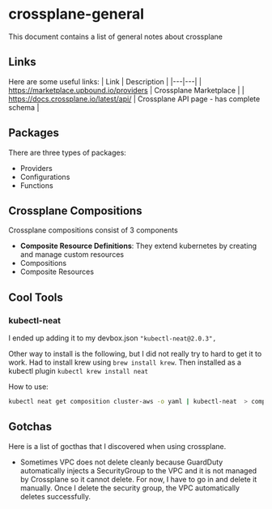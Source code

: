 # crossplane-general

This document contains a list of general notes about crossplane

## Links

Here are some useful links:
| Link | Description |
|---|---|
| https://marketplace.upbound.io/providers | Crossplane Marketplace |
| https://docs.crossplane.io/latest/api/ | Crossplane API page - has complete schema |


## Packages

There are three types of packages:
- Providers
- Configurations
- Functions

## Crossplane Compositions

Crossplane compositions consist of 3 components
- **Composite Resource Definitions**: They extend kubernetes by creating and manage custom resources
- Compositions
- Composite Resources

## Cool Tools

### kubectl-neat

I ended up adding it to my devbox.json `"kubectl-neat@2.0.3",`

Other way to install is the following, but I did not really try to hard to get it to work. Had to install krew using `brew install krew`.
Then installed as a kubectl plugin `kubectl krew install neat`

How to use:

```bash
kubectl neat get composition cluster-aws -o yaml | kubectl-neat  > composition-cluster-aws.yaml
```

## Gotchas

Here is a list of gocthas that I discovered when using crossplane.

- Sometimes VPC does not delete cleanly because GuardDuty automatically injects a SecurityGroup to the VPC and it is not managed by Crossplane so it cannot delete. For now, I have to go in and delete it manually. Once I delete the security group, the VPC automatically deletes successfully.
